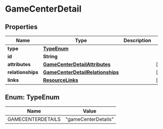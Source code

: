 

# GameCenterDetail


## Properties

| Name | Type | Description | Notes |
|------------ | ------------- | ------------- | -------------|
|**type** | [**TypeEnum**](#TypeEnum) |  |  |
|**id** | **String** |  |  |
|**attributes** | [**GameCenterDetailAttributes**](GameCenterDetailAttributes.md) |  |  [optional] |
|**relationships** | [**GameCenterDetailRelationships**](GameCenterDetailRelationships.md) |  |  [optional] |
|**links** | [**ResourceLinks**](ResourceLinks.md) |  |  [optional] |



## Enum: TypeEnum

| Name | Value |
|---- | -----|
| GAMECENTERDETAILS | &quot;gameCenterDetails&quot; |



